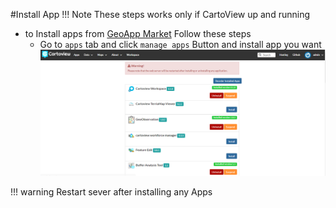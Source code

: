 #Install App
!!! Note
    These steps works only if CartoView up and running

- to Install apps from [GeoApp Market](http://www.cartoview.org) Follow these steps
	- Go to ```apps``` tab and click ```manage apps``` Button and install app you want
		![Manage Apps](img/install_app.png)


!!! warning
       Restart sever after installing any Apps 

